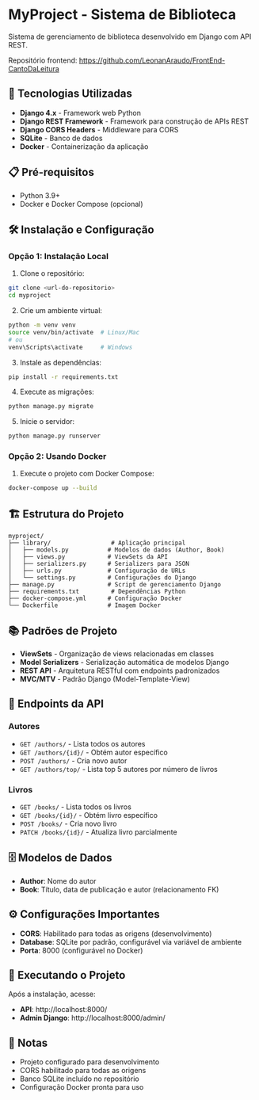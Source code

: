 # MyProject - Sistema de Biblioteca

Sistema de gerenciamento de biblioteca desenvolvido em Django com API REST.

Repositório frontend: https://github.com/LeonanAraudo/FrontEnd-CantoDaLeitura

## 🚀 Tecnologias Utilizadas

- **Django 4.x** - Framework web Python
- **Django REST Framework** - Framework para construção de APIs REST
- **Django CORS Headers** - Middleware para CORS
- **SQLite** - Banco de dados
- **Docker** - Containerização da aplicação

## 📋 Pré-requisitos

- Python 3.9+
- Docker e Docker Compose (opcional)

## 🛠️ Instalação e Configuração

### Opção 1: Instalação Local

1. Clone o repositório:
```bash
git clone <url-do-repositorio>
cd myproject
```

2. Crie um ambiente virtual:
```bash
python -m venv venv
source venv/bin/activate  # Linux/Mac
# ou
venv\Scripts\activate     # Windows
```

3. Instale as dependências:
```bash
pip install -r requirements.txt
```

4. Execute as migrações:
```bash
python manage.py migrate
```

5. Inicie o servidor:
```bash
python manage.py runserver
```

### Opção 2: Usando Docker

1. Execute o projeto com Docker Compose:
```bash
docker-compose up --build
```

## 🏗️ Estrutura do Projeto

```
myproject/
├── library/                 # Aplicação principal
│   ├── models.py           # Modelos de dados (Author, Book)
│   ├── views.py            # ViewSets da API
│   ├── serializers.py      # Serializers para JSON
│   ├── urls.py             # Configuração de URLs
│   └── settings.py         # Configurações do Django
├── manage.py               # Script de gerenciamento Django
├── requirements.txt         # Dependências Python
├── docker-compose.yml      # Configuração Docker
└── Dockerfile              # Imagem Docker
```

## 📚 Padrões de Projeto

- **ViewSets** - Organização de views relacionadas em classes
- **Model Serializers** - Serialização automática de modelos Django
- **REST API** - Arquitetura RESTful com endpoints padronizados
- **MVC/MTV** - Padrão Django (Model-Template-View)

## 🔌 Endpoints da API

### Autores
- `GET /authors/` - Lista todos os autores
- `GET /authors/{id}/` - Obtém autor específico
- `POST /authors/` - Cria novo autor
- `GET /authors/top/` - Lista top 5 autores por número de livros

### Livros
- `GET /books/` - Lista todos os livros
- `GET /books/{id}/` - Obtém livro específico
- `POST /books/` - Cria novo livro
- `PATCH /books/{id}/` - Atualiza livro parcialmente

## 🗄️ Modelos de Dados

- **Author**: Nome do autor
- **Book**: Título, data de publicação e autor (relacionamento FK)

## ⚙️ Configurações Importantes

- **CORS**: Habilitado para todas as origens (desenvolvimento)
- **Database**: SQLite por padrão, configurável via variável de ambiente
- **Porta**: 8000 (configurável no Docker)

## 🚀 Executando o Projeto

Após a instalação, acesse:
- **API**: http://localhost:8000/
- **Admin Django**: http://localhost:8000/admin/

## 📝 Notas

- Projeto configurado para desenvolvimento
- CORS habilitado para todas as origens
- Banco SQLite incluído no repositório
- Configuração Docker pronta para uso
